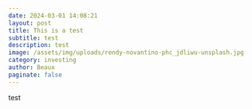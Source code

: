 ```yaml
---
date: 2024-03-01 14:08:21
layout: post
title: This is a test
subtitle: test
description: test
image: /assets/img/uploads/rendy-novantino-phc_jdliwu-unsplash.jpg
category: investing
author: Beaux
paginate: false
---
```

t﻿est